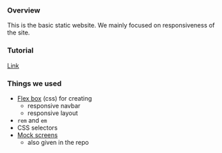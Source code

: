 ### Overview
This is the basic static website. We mainly focused on responsiveness of the site.

### Tutorial
[Link](https://www.youtube.com/watch?v=srvUrASNj0s)

### Things we used
- [Flex box](https://www.scaler.com/topics/css/css-flexbox/) (css) for creating
    - responsive navbar
    - responsive layout
- `rem` and `em`
- CSS selectors
- [Mock screens](https://xd.adobe.com/spec/75d448ea-569a-4b7e-721b-9bbd3b2b97b9-03e5/grid)
    - also given in the repo
